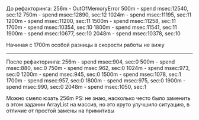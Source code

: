 До рефакторинга:
256m  - OutOfMemoryError
500m  - spend msec:12540, sec:12
750m  - spend msec:12890, sec:12
1024m - spend msec:11195, sec:11
1200m - spend msec:11200, sec:11
1500m - spend msec:11258, sec:11
1700m - spend msec:10354, sec:10
1800m - spend msec:11541, sec:11
1900m - spend msec:10677, sec:10
2048m - spend msec:10378, sec:10

Начиная с 1700m особой разницы в скорости работы не вижу

--------------------
После рефакторинга:
256m  - spend msec:904, sec:0
500m  - spend msec:880, sec:0
750m  - spend msec:962, sec:0
1024m - spend msec:973, sec:0
1200m - spend msec:945, sec:0
1500m - spend msec:1078, sec:1
1700m - spend msec:957, sec:0
1800m - spend msec:975, sec:0
1900m - spend msec:990, sec:0
2048m - spend msec:1050, sec:1

Можно смело юзать 256m
PS: не знаю, насколько често было заменить в этом задании ArrayList на массив, но это круто улучшило ситуацию, 
в отличие от простой замены на примитивы